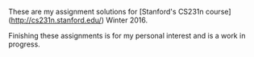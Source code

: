 These are my assignment solutions for [Stanford's CS231n course]
(http://cs231n.stanford.edu/) Winter 2016.

Finishing these assignments is for my personal interest and
is a work in progress.
